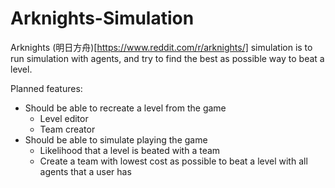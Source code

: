 # Arknights-Simulation

Arknights (明日方舟)[https://www.reddit.com/r/arknights/] simulation is to run simulation with agents, and try to find the best as possible way to beat a level.

Planned features:
- Should be able to recreate a level from the game
  - Level editor
  - Team creator
- Should be able to simulate playing the game
  - Likelihood that a level is beated with a team
  - Create a team with lowest cost as possible to beat a level with all agents that a user has
